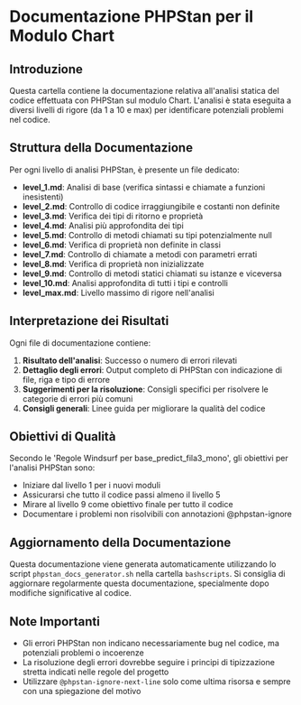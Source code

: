 # Documentazione PHPStan per il Modulo Chart

## Introduzione

Questa cartella contiene la documentazione relativa all'analisi statica del codice effettuata con PHPStan sul modulo Chart.
L'analisi è stata eseguita a diversi livelli di rigore (da 1 a 10 e max) per identificare potenziali problemi nel codice.

## Struttura della Documentazione

Per ogni livello di analisi PHPStan, è presente un file dedicato:

- **level_1.md**: Analisi di base (verifica sintassi e chiamate a funzioni inesistenti)
- **level_2.md**: Controllo di codice irraggiungibile e costanti non definite
- **level_3.md**: Verifica dei tipi di ritorno e proprietà
- **level_4.md**: Analisi più approfondita dei tipi
- **level_5.md**: Controllo di metodi chiamati su tipi potenzialmente null
- **level_6.md**: Verifica di proprietà non definite in classi
- **level_7.md**: Controllo di chiamate a metodi con parametri errati
- **level_8.md**: Verifica di proprietà non inizializzate
- **level_9.md**: Controllo di metodi statici chiamati su istanze e viceversa
- **level_10.md**: Analisi approfondita di tutti i tipi e controlli
- **level_max.md**: Livello massimo di rigore nell'analisi

## Interpretazione dei Risultati

Ogni file di documentazione contiene:

1. **Risultato dell'analisi**: Successo o numero di errori rilevati
2. **Dettaglio degli errori**: Output completo di PHPStan con indicazione di file, riga e tipo di errore
3. **Suggerimenti per la risoluzione**: Consigli specifici per risolvere le categorie di errori più comuni
4. **Consigli generali**: Linee guida per migliorare la qualità del codice

## Obiettivi di Qualità

Secondo le 'Regole Windsurf per base_predict_fila3_mono', gli obiettivi per l'analisi PHPStan sono:

- Iniziare dal livello 1 per i nuovi moduli
- Assicurarsi che tutto il codice passi almeno il livello 5
- Mirare al livello 9 come obiettivo finale per tutto il codice
- Documentare i problemi non risolvibili con annotazioni @phpstan-ignore

## Aggiornamento della Documentazione

Questa documentazione viene generata automaticamente utilizzando lo script `phpstan_docs_generator.sh` nella cartella `bashscripts`.
Si consiglia di aggiornare regolarmente questa documentazione, specialmente dopo modifiche significative al codice.

## Note Importanti

- Gli errori PHPStan non indicano necessariamente bug nel codice, ma potenziali problemi o incoerenze
- La risoluzione degli errori dovrebbe seguire i principi di tipizzazione stretta indicati nelle regole del progetto
- Utilizzare `@phpstan-ignore-next-line` solo come ultima risorsa e sempre con una spiegazione del motivo
